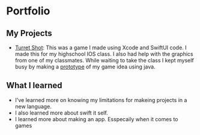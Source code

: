 # Portfolio

## My Projects
- [Turret Shot](https://github.com/EPHS-iOS/Turret-Shot): This was a game I made using Xcode and SwiftUI code. I made this for my highschool IOS class. I also had help with the graphics from one of my classmates. While waiting to take the class I kept myself busy by making a [prototype](https://github.com/JakE-fiSh/Portfolio/tree/main/Turret-Shot_Java) of my game idea using java.

## What I learned
- I've learned more on knowing my limitations for makeing projects in a new language.
- I also learned more about swift it self.
- I learned more about making an app. Esspecaily when it comes to games
